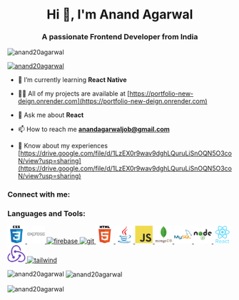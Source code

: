 <h1 align="center">Hi 👋, I'm Anand Agarwal</h1>
<h3 align="center">A passionate Frontend Developer from India</h3>

<p align="left"> <img src="https://komarev.com/ghpvc/?username=anand20agarwal&label=Profile%20views&color=0e75b6&style=flat" alt="anand20agarwal" /> </p>

<p align="left"> <a href="https://github.com/ryo-ma/github-profile-trophy"><img src="https://github-profile-trophy.vercel.app/?username=anand20agarwal" alt="anand20agarwal" /></a> </p>

- 🌱 I’m currently learning **React Native**

- 👨‍💻 All of my projects are available at [https://portfolio-new-deign.onrender.com](https://portfolio-new-deign.onrender.com)
 
- 💬 Ask me about **React**
 
- 📫 How to reach me **anandagarwaljob@gmail.com**
 
- 📄 Know about my experiences [https://drive.google.com/file/d/1LzEX0r9wav9dghLQuruLiSnOQN5O3coN/view?usp=sharing](https://drive.google.com/file/d/1LzEX0r9wav9dghLQuruLiSnOQN5O3coN/view?usp=sharing)

<h3 align="left">Connect with me:</h3>
<p align="left">
</p>

<h3 align="left">Languages and Tools:</h3>
<p align="left"> <a href="https://www.w3schools.com/css/" target="_blank" rel="noreferrer"> <img src="https://raw.githubusercontent.com/devicons/devicon/master/icons/css3/css3-original-wordmark.svg" alt="css3" width="40" height="40"/> </a> <a href="https://expressjs.com" target="_blank" rel="noreferrer"> <img src="https://raw.githubusercontent.com/devicons/devicon/master/icons/express/express-original-wordmark.svg" alt="express" width="40" height="40"/> </a> <a href="https://firebase.google.com/" target="_blank" rel="noreferrer"> <img src="https://www.vectorlogo.zone/logos/firebase/firebase-icon.svg" alt="firebase" width="40" height="40"/> </a> <a href="https://git-scm.com/" target="_blank" rel="noreferrer"> <img src="https://www.vectorlogo.zone/logos/git-scm/git-scm-icon.svg" alt="git" width="40" height="40"/> </a> <a href="https://www.w3.org/html/" target="_blank" rel="noreferrer"> <img src="https://raw.githubusercontent.com/devicons/devicon/master/icons/html5/html5-original-wordmark.svg" alt="html5" width="40" height="40"/> </a> <a href="https://www.java.com" target="_blank" rel="noreferrer"> <img src="https://raw.githubusercontent.com/devicons/devicon/master/icons/java/java-original.svg" alt="java" width="40" height="40"/> </a> <a href="https://developer.mozilla.org/en-US/docs/Web/JavaScript" target="_blank" rel="noreferrer"> <img src="https://raw.githubusercontent.com/devicons/devicon/master/icons/javascript/javascript-original.svg" alt="javascript" width="40" height="40"/> </a> <a href="https://www.mongodb.com/" target="_blank" rel="noreferrer"> <img src="https://raw.githubusercontent.com/devicons/devicon/master/icons/mongodb/mongodb-original-wordmark.svg" alt="mongodb" width="40" height="40"/> </a> <a href="https://www.mysql.com/" target="_blank" rel="noreferrer"> <img src="https://raw.githubusercontent.com/devicons/devicon/master/icons/mysql/mysql-original-wordmark.svg" alt="mysql" width="40" height="40"/> </a> <a href="https://nodejs.org" target="_blank" rel="noreferrer"> <img src="https://raw.githubusercontent.com/devicons/devicon/master/icons/nodejs/nodejs-original-wordmark.svg" alt="nodejs" width="40" height="40"/> </a> <a href="https://reactjs.org/" target="_blank" rel="noreferrer"> <img src="https://raw.githubusercontent.com/devicons/devicon/master/icons/react/react-original-wordmark.svg" alt="react" width="40" height="40"/> </a> <a href="https://redux.js.org" target="_blank" rel="noreferrer"> <img src="https://raw.githubusercontent.com/devicons/devicon/master/icons/redux/redux-original.svg" alt="redux" width="40" height="40"/> </a> <a href="https://tailwindcss.com/" target="_blank" rel="noreferrer"> <img src="https://www.vectorlogo.zone/logos/tailwindcss/tailwindcss-icon.svg" alt="tailwind" width="40" height="40"/> </a> </p>

<p><img align="left" src="https://github-readme-stats.vercel.app/api/top-langs?username=anand20agarwal&show_icons=true&locale=en&layout=compact" alt="anand20agarwal" /></p>

<p>&nbsp;<img align="center" src="https://github-readme-stats.vercel.app/api?username=anand20agarwal&show_icons=true&locale=en" alt="anand20agarwal" /></p>

<p><img align="center" src="https://github-readme-streak-stats.herokuapp.com/?user=anand20agarwal&" alt="anand20agarwal" /></p>

